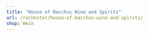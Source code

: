 ```yaml
---
title: "House of Bacchus Wine and Spirits"
url: /rochester/house-of-bacchus-wine-and-spirits/
shop: Wein
---
```

